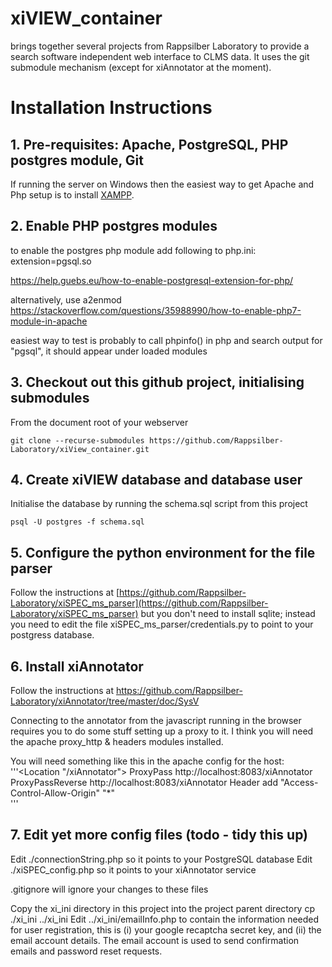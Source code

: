 # xiVIEW_container

brings together several projects from Rappsilber Laboratory to provide a search software independent web interface to CLMS data. It uses the git submodule mechanism (except for xiAnnotator at the moment).

# Installation Instructions


## 1. Pre-requisites: Apache, PostgreSQL, PHP postgres module, Git

If running the server on Windows then the easiest way to get Apache and Php setup is to install [XAMPP](https://www.apachefriends.org/download.html).


## 2. Enable PHP postgres modules

to enable the postgres php module add following to php.ini:
extension=pgsql.so

https://help.guebs.eu/how-to-enable-postgresql-extension-for-php/

alternatively, use a2enmod  https://stackoverflow.com/questions/35988990/how-to-enable-php7-module-in-apache

easiest way to test is probably to call phpinfo() in php and search output for "pgsql", it should appear under loaded modules


## 3. Checkout out this github project, initialising submodules

From the document root of your webserver
      
`git clone --recurse-submodules https://github.com/Rappsilber-Laboratory/xiView_container.git
`

## 4. Create xiVIEW database and database user

Initialise the database by running the schema.sql script from this project

`psql -U postgres -f schema.sql`


## 5. Configure the python environment for the file parser

Follow the instructions at [https://github.com/Rappsilber-Laboratory/xiSPEC_ms_parser](https://github.com/Rappsilber-Laboratory/xiSPEC_ms_parser) but you don't need to install sqlite; instead you need to edit the file xiSPEC_ms_parser/credentials.py to point to your postgress database.

## 6. Install xiAnnotator

Follow the instructions at  https://github.com/Rappsilber-Laboratory/xiAnnotator/tree/master/doc/SysV

Connecting to the annotator from the javascript running in the browser requires you to do some stuff setting up a proxy to it.
I think you will need the apache proxy_http & headers modules installed.

You will need something like this in the apache config for the host:
'''<Location "/xiAnnotator">
   ProxyPass http://localhost:8083/xiAnnotator
   ProxyPassReverse http://localhost:8083/xiAnnotator
   Header add "Access-Control-Allow-Origin" "*"
</Location>  
'''

## 7. Edit yet more config files (todo - tidy this up)

Edit ./connectionString.php so it points to your PostgreSQL database
Edit ./xiSPEC_config.php so it points to your xiAnnotator service

.gitignore will ignore your changes to these files

Copy the xi_ini directory in this project into the project parent directory
cp ./xi_ini ../xi_ini
Edit ../xi_ini/emailInfo.php to contain the information needed for user registration, this is (i) your google recaptcha secret key, and (ii) the email account details.
The email account is used to send confirmation emails and password reset requests.
